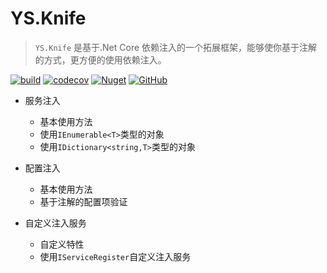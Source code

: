# YS.Knife

> `YS.Knife` 是基于.Net Core 依赖注入的一个拓展框架，能够使你基于注解的方式，更方便的使用依赖注入。

[![build](https://github.com/yscorecore/ys.knife/workflows/build/badge.svg)](https://github.com/yscorecore/ys.knife/actions?query=workflow%3Abuild) [![codecov](https://codecov.io/gh/yscorecore/ys.knife/branch/master/graph/badge.svg)](https://codecov.io/gh/yscorecore/ys.knife) [![Nuget](https://img.shields.io/nuget/v/YS.Knife.Core)](https://nuget.org/packages/ys.knife.Core/) [![GitHub](https://img.shields.io/github/license/yscorecore/ys.knife)](https://github.com/yscorecore/ys.knife/blob/master/LICENSE)

- 服务注入
    - 基本使用方法
    - 使用`IEnumerable<T>`类型的对象
    - 使用`IDictionary<string,T>`类型的对象
- 配置注入
    - 基本使用方法
    - 基于注解的配置项验证
- 自定义注入服务

    - 自定义特性
    - 使用`IServiceRegister`自定义注入服务